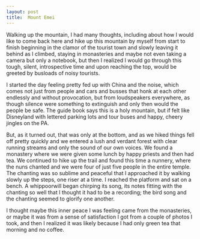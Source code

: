 ```yaml
---
layout: post
title:  Mount Emei
---
```

Walking up the mountain, I had many thoughts, including about how I would like to come back here and hike up this mountain by myself from start to finish beginning in the clamor of the tourist town and slowly leaving it behind as I climbed, staying in monasteries and maybe not even taking a camera but only a notebook, but then I realized I would go through this tough, silent, introspective time and upon reaching the top, would be greeted by busloads of noisy tourists. 

I started the day feeling pretty fed up with China and the noise, which comes not just from people and cars and busses that honk at each other endlessly and without provocation, but from loudspeakers everywhere, as though silence were something to extinguish and only then would the people be safe. The guide book says this is a holy mountain, but if felt like Disneyland with lettered parking lots and tour buses and happy, cheery jingles on the PA. 

But, as it turned out, that was only at the bottom, and as we hiked things fell off pretty quickly and we entered a lush and verdant forest with clear running streams and only the sound of our own voices. We found a monastery where we were given some lunch by happy priests and then had tea. We continued to hike up the trail and found this time a nunnery, where the nuns chanted and we were four of just five people in the entire temple. The chanting was so sublime and peaceful that I approached it by walking slowly up the steps, one riser at a time. I reached the platform and sat on a bench. A whippoorwill began chirping its song, its notes fitting with the chanting so well that I thought it had to be a recording; the bird song and the chanting seemed to glorify one another. 

I thought maybe this inner peace I was feeling came from the monasteries, or maybe it was from a sense of satisfaction I got from a couple of photos I took, and then I realized it was likely because I had only green tea that morning and no coffee. 
